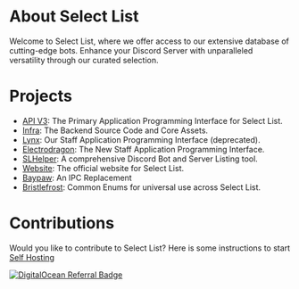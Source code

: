 # About Select List

Welcome to Select List, where we offer access to our extensive database of cutting-edge bots. Enhance your Discord Server with unparalleled versatility through our curated selection.

# Projects

- [API V3](https://github.com/selectlist/api-v3): The Primary Application Programming Interface for Select List.
- [Infra](https://github.com/selectlist/infra): The Backend Source Code and Core Assets.
- [Lynx](https://github.com/selectlist/lynx): Our Staff Application Programming Interface (deprecated).
- [Electrodragon](https://github.com/selectlist/electrodragon): The New Staff Application Programming Interface.
- [SLHelper](https://github.com/selectlist/slhelper): A comprehensive Discord Bot and Server Listing tool.
- [Website](https://github.com/selectlist/website): The official website for Select List.
- [Baypaw](https://github.com/selectlist/baypaw): An IPC Replacement
- [Bristlefrost](https://github.com/selectlist/bristlefrost): Common Enums for universal use across Select List.

# Contributions
Would you like to contribute to Select List? Here is some instructions to start [Self Hosting](https://github.com/selectlist/electrodragon/blob/main/api-docs/advanced/self-hosting.md)

[![DigitalOcean Referral Badge](https://web-platforms.sfo2.cdn.digitaloceanspaces.com/WWW/Badge%201.svg)](https://www.digitalocean.com/?refcode=e72cd9af9dce&utm_campaign=Referral_Invite&utm_medium=Referral_Program&utm_source=badge)
